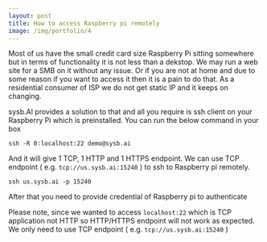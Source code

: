 ```yaml
---
layout: post
title: How to access Raspberry pi remotely
image: /img/portfolio/4
---
```


Most of us have the small credit card size Raspberry Pi sitting somewhere but in terms of functionality it is not less than a dekstop. We may run a web site for a SMB on it without any issue. Or if you are not at home and due to some reason if you want to access it then it is a pain to do that. As a residential consumer of ISP we do not get static IP and it keeps on changing.

sysb.AI provides a solution to that and all you require is ssh client on your Raspberry Pi which is preinstalled. You can run the below command in your box 

```
ssh -R 0:localhost:22 demo@sysb.ai
```

And it will give 1 TCP, 1 HTTP and 1 HTTPS endpoint. We can use TCP endpoint ( e.g. `tcp://us.sysb.ai:15240` ) to ssh to Raspberry pi remotely.

```
ssh us.sysb.ai -p 15240
```

After that you need to provide credential of Raspberry pi to authenticate

Please note, since we wanted to access `localhost:22` which is TCP application not HTTP so HTTP/HTTPS endpoint will not work as expected. We only need to use TCP endpoint ( e.g. `tcp://us.sysb.ai:15240` )